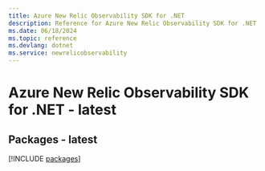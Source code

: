 ```yaml
---
title: Azure New Relic Observability SDK for .NET
description: Reference for Azure New Relic Observability SDK for .NET
ms.date: 06/18/2024
ms.topic: reference
ms.devlang: dotnet
ms.service: newrelicobservability
---
```

# Azure New Relic Observability SDK for .NET - latest
## Packages - latest
[!INCLUDE [packages](new-relic-observability-index.md)]